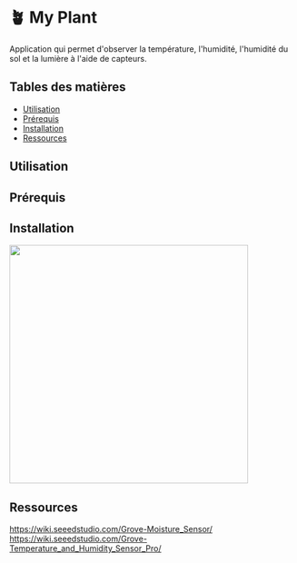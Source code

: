 # 🪴 My Plant

Application qui permet d'observer la température, l'humidité, l'humidité du sol et la lumière à l'aide de capteurs.

## Tables des matières

* [Utilisation](#usage)
* [Prérequis](#requirements)
* [Installation](#installation)
* [Ressources](#resources)

## Utilisation
## Prérequis
## Installation
<img src="https://github.com/itsKevinJM/myplant/assets/90609887/91eca688-7abf-4f7a-a3e4-aac9e5532e16" width="420px"/>

## Ressources
https://wiki.seeedstudio.com/Grove-Moisture_Sensor/ <br>
https://wiki.seeedstudio.com/Grove-Temperature_and_Humidity_Sensor_Pro/

